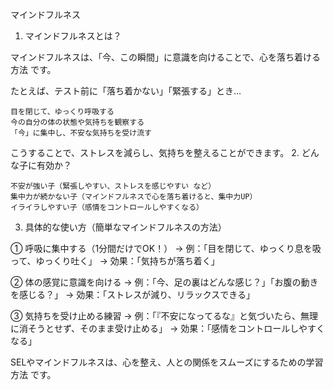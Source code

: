 マインドフルネス
1. マインドフルネスとは？

マインドフルネスは、「今、この瞬間」に意識を向けることで、心を落ち着ける方法 です。

たとえば、テスト前に「落ち着かない」「緊張する」とき…

    目を閉じて、ゆっくり呼吸する
    今の自分の体の状態や気持ちを観察する
    「今」に集中し、不安な気持ちを受け流す

こうすることで、ストレスを減らし、気持ちを整えることができます。
2. どんな子に有効か？

    不安が強い子（緊張しやすい、ストレスを感じやすい など）
    集中力が続かない子（マインドフルネスで心を落ち着けると、集中力UP）
    イライラしやすい子（感情をコントロールしやすくなる）

3. 具体的な使い方（簡単なマインドフルネスの方法）

① 呼吸に集中する（1分間だけでOK！）
→ 例：「目を閉じて、ゆっくり息を吸って、ゆっくり吐く」
→ 効果：「気持ちが落ち着く」

② 体の感覚に意識を向ける
→ 例：「今、足の裏はどんな感じ？」「お腹の動きを感じる？」
→ 効果：「ストレスが減り、リラックスできる」

③ 気持ちを受け止める練習
→ 例：「『不安になってるな』と気づいたら、無理に消そうとせず、そのまま受け止める」
→ 効果：「感情をコントロールしやすくなる」

SELやマインドフルネスは、心を整え、人との関係をスムーズにするための学習方法 です。
